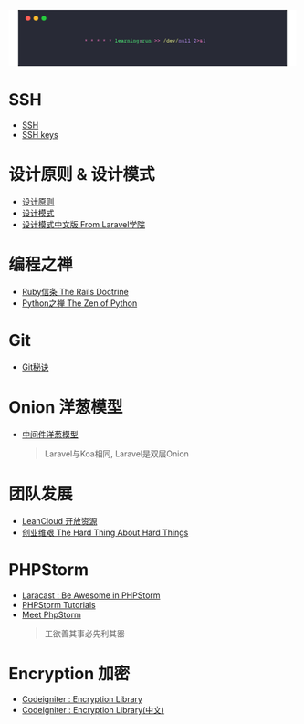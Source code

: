 
<p align="center"><img src="https://raw.githubusercontent.com/mitoop/digaway/master/cron.png"></p>

  
#  SSH
- [SSH](https://wiki.archlinux.org/index.php/Secure_Shell_(%E7%AE%80%E4%BD%93%E4%B8%AD%E6%96%87))
- [SSH keys](https://wiki.archlinux.org/index.php/SSH_keys_(%E7%AE%80%E4%BD%93%E4%B8%AD%E6%96%87))

# 设计原则 & 设计模式

- [设计原则](https://openset.gitbooks.io/laravel/content/)
- [设计模式](https://github.com/domnikl/DesignPatternsPHP)
- [设计模式中文版 From Laravel学院](http://laravelacademy.org/post/2465.html)

# 编程之禅

- [Ruby信条 The Rails Doctrine](http://rubyonrails.org/doctrine/zh_cn)
- [Python之禅 The Zen of Python](https://jimolonely.gitbooks.io/pythonwell/content/python%E4%B9%8B%E7%A6%85.html)

# Git

- [Git秘诀](https://github.com/geeeeeeeeek/git-recipes)

# Onion 洋葱模型

- [中间件洋葱模型](https://eggjs.org/zh-cn/intro/egg-and-koa.html#koa)
  > Laravel与Koa相同, Laravel是双层Onion


# 团队发展

- [LeanCloud 开放资源](https://open.leancloud.cn/)
- [创业维艰 The Hard Thing About Hard Things](https://www.amazon.cn/%E5%9B%BE%E4%B9%A6/dp/B00SMB8ZVU/ref=sr_1_1?ie=UTF8&qid=1506999130&sr=8-1&keywords=%E5%88%9B%E4%B8%9A%E7%BB%B4%E8%89%B0)


# PHPStorm

- [Laracast : Be Awesome in PHPStorm](https://laracasts.com/series/how-to-be-awesome-in-phpstorm)
- [PHPStorm Tutorials](https://confluence.jetbrains.com/display/PhpStorm/Tutorials)
- [Meet PhpStorm](https://www.jetbrains.com/help/phpstorm)
  > 工欲善其事必先利其器


# Encryption 加密

- [Codeigniter : Encryption Library](https://codeigniter.com/user_guide/libraries/encryption.html)
- [CodeIgniter : Encryption Library(中文)](http://codeigniter.org.cn/user_guide/libraries/encryption.html)
 
  

